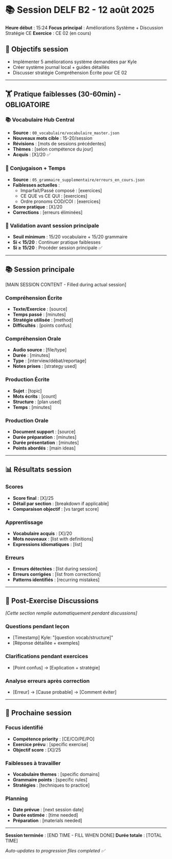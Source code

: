 # 📚 Session DELF B2 - 12 août 2025

**Heure début** : 15:24
**Focus principal** : Améliorations Système + Discussion Stratégie CE
**Exercice** : CE 02 (en cours)

## 🎯 Objectifs session
- Implémenter 5 améliorations système demandées par Kyle
- Créer système journal local + guides détaillés  
- Discusser stratégie Compréhension Écrite pour CE 02

---

## 🏋️ Pratique faiblesses (30-60min) - OBLIGATOIRE

### 📚 Vocabulaire Hub Central
- **Source** : `00_vocabulaire/vocabulaire_master.json`
- **Nouveaux mots cible** : 15-20/session
- **Révisions** : [mots de sessions précédentes]
- **Thèmes** : [selon compétence du jour]
- **Acquis** : [X]/20 ✅

### 🔧 Conjugaison + Temps
- **Source** : `05_grammaire_supplementaire/erreurs_en_cours.json`
- **Faiblesses actuelles** : 
  - Imparfait/Passé composé : [exercices]
  - CE QUE vs CE QUI : [exercices]
  - Ordre pronoms COD/COI : [exercices]
- **Score pratique** : [X]/20
- **Corrections** : [erreurs éliminées]

### 🎯 Validation avant session principale
- **Seuil minimum** : 15/20 vocabulaire + 15/20 grammaire
- **Si < 15/20** : Continuer pratique faiblesses
- **Si ≥ 15/20** : Procéder session principale ✅

---

## 📚 Session principale

[MAIN SESSION CONTENT - Filled during actual session]

### Compréhension Écrite
- **Texte/Exercice** : [source]
- **Temps passé** : [minutes]
- **Stratégie utilisée** : [method]
- **Difficultés** : [points confus]

### Compréhension Orale
- **Audio source** : [file/type]
- **Durée** : [minutes]
- **Type** : [interview/débat/reportage]
- **Notes prises** : [strategy used]

### Production Écrite
- **Sujet** : [topic]
- **Mots écrits** : [count]
- **Structure** : [plan used]
- **Temps** : [minutes]

### Production Orale
- **Document support** : [source]
- **Durée préparation** : [minutes]
- **Durée présentation** : [minutes]
- **Points abordés** : [main ideas]

---

## 📊 Résultats session

### Scores
- **Score final** : [X]/25
- **Détail par section** : [breakdown if applicable]
- **Comparaison objectif** : [vs target score]

### Apprentissage
- **Vocabulaire acquis** : [X]/20
- **Mots nouveaux** : [list with definitions]
- **Expressions idiomatiques** : [list]

### Erreurs
- **Erreurs détectées** : [list during session]
- **Erreurs corrigées** : [list from corrections]
- **Patterns identifiés** : [recurring mistakes]

---

## 💬 Post-Exercise Discussions
*[Cette section remplie automatiquement pendant discussions]*

### Questions pendant leçon
- [Timestamp] Kyle: "[question vocab/structure]"
- [Réponse détaillée + exemples]

### Clarifications pendant exercices
- [Point confus] → [Explication + stratégie]

### Analyse erreurs après correction
- [Erreur] → [Cause probable] → [Comment éviter]

---

## 🔄 Prochaine session

### Focus identifié
- **Compétence priority** : [CE/CO/PE/PO]
- **Exercice prévu** : [specific exercise]
- **Objectif score** : [X]/25

### Faiblesses à travailler
- **Vocabulaire themes** : [specific domains]
- **Grammaire points** : [specific rules]
- **Stratégies** : [techniques to practice]

### Planning
- **Date prévue** : [next session date]
- **Durée estimée** : [time needed]
- **Préparation** : [materials needed]

---

**Session terminée** : [END TIME - FILL WHEN DONE]
**Durée totale** : [TOTAL TIME]

*Auto-updates to progression files completed ✅*